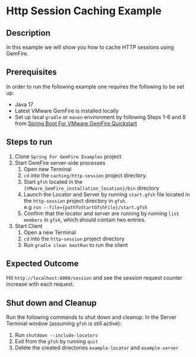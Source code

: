 # Http Session Caching Example

## Description
In this example we will show you how to cache HTTP sessions using GemFire.

## Prerequisites
In order to run the following example one requires the following to be set up:
* Java 17
* Latest VMware GemFire is installed locally
* Set up local `gradle` or `maven` environment by following Steps 1-6 and 8 from [Spring Boot For VMware GemFire Quickstart](https://docs.vmware.com/en/Spring-Boot-for-VMware-GemFire/index.html#spring-boot-for-vmware-gemfire-quick-start-0)

## Steps to run
1. Clone `Spring For GemFire Examples` project
2. Start GemFire server-side processes
    1. Open new Terminal
    2. `cd` into the `caching/http-session` project directory.
    3. Start `gfsh` located in the `{VMware_GemFire_installation_location}/bin` directory
    4. Launch the Locator and Server by running `start.gfsh` file located in the `http-session` project directory in `gfsh`. <br> e.g `run --file={pathToStartGfshFile}/start.gfsh`
    5. Confirm that the locator and server are running by running `list members` in `gfsh`, which should contain two entries.
3. Start Client
    1. Open a new Terminal
    2. `cd` into the `http-session` project directory
    3. Run `gradle clean bootRun` to run the client


## Expected Outcome

Hit `http://localhost:8080/session` and see the session request counter increase with each request.

## Shut down and Cleanup
Run the following commands to shut down and cleanup:
In the Server Terminal window (assuming `gfsh` is still active):
1. Run `shutdown --include-locators`
2. Exit from the `gfsh` by running `quit`
3. Delete the created directories `example-locator` and `example-server`